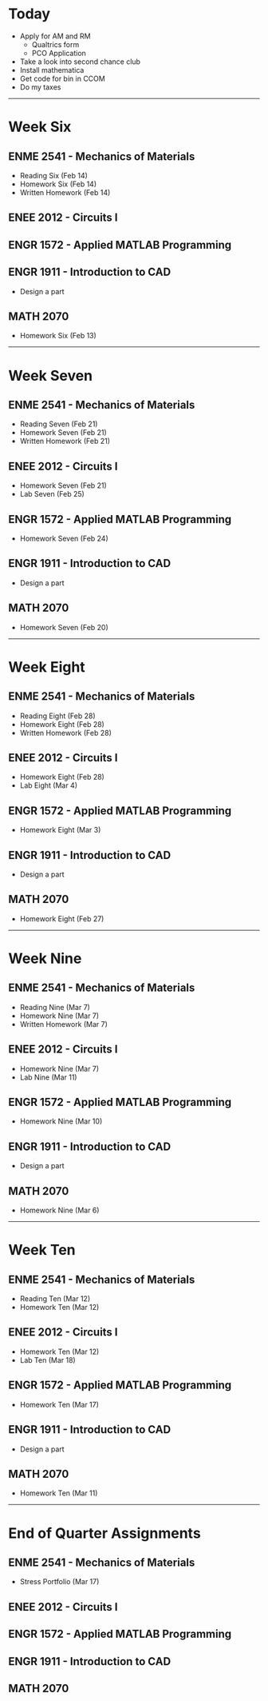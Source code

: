 # Today
  - Apply for AM and RM
    - Qualtrics form
    - PCO Application
  - Take a look into second chance club
  - Install mathematica
  - Get code for bin in CCOM
  - Do my taxes

***

# Week Six
## ENME 2541 - Mechanics of Materials
  - Reading Six (Feb 14)
  - Homework Six (Feb 14)
  - Written Homework (Feb 14)
## ENEE 2012 - Circuits I
## ENGR 1572 - Applied MATLAB Programming
## ENGR 1911 - Introduction to CAD
  - Design a part
## MATH 2070
  - Homework Six (Feb 13)

***

# Week Seven
## ENME 2541 - Mechanics of Materials
  - Reading Seven (Feb 21)
  - Homework Seven (Feb 21)
  - Written Homework (Feb 21)
## ENEE 2012 - Circuits I
  - Homework Seven (Feb 21)
  - Lab Seven (Feb 25)
## ENGR 1572 - Applied MATLAB Programming
  - Homework Seven (Feb 24)
## ENGR 1911 - Introduction to CAD
  - Design a part
## MATH 2070
  - Homework Seven (Feb 20)

***

# Week Eight
## ENME 2541 - Mechanics of Materials
  - Reading Eight (Feb 28)
  - Homework Eight (Feb 28)
  - Written Homework (Feb 28)
## ENEE 2012 - Circuits I
  - Homework Eight (Feb 28)
  - Lab Eight (Mar 4)
## ENGR 1572 - Applied MATLAB Programming
  - Homework Eight (Mar 3)
## ENGR 1911 - Introduction to CAD
  - Design a part
## MATH 2070
  - Homework Eight (Feb 27)

***

# Week Nine
## ENME 2541 - Mechanics of Materials
  - Reading Nine (Mar 7)
  - Homework Nine (Mar 7)
  - Written Homework (Mar 7)
## ENEE 2012 - Circuits I
  - Homework Nine (Mar 7)
  - Lab Nine (Mar 11)
## ENGR 1572 - Applied MATLAB Programming
  - Homework Nine (Mar 10)
## ENGR 1911 - Introduction to CAD
  - Design a part
## MATH 2070
  - Homework Nine (Mar 6)

***

# Week Ten
## ENME 2541 - Mechanics of Materials
  - Reading Ten (Mar 12)
  - Homework Ten (Mar 12)
## ENEE 2012 - Circuits I
  - Homework Ten (Mar 12)
  - Lab Ten (Mar 18)
## ENGR 1572 - Applied MATLAB Programming
  - Homework Ten (Mar 17)
## ENGR 1911 - Introduction to CAD
  - Design a part
## MATH 2070
  - Homework Ten (Mar 11)

***

# End of Quarter Assignments
## ENME 2541 - Mechanics of Materials
  - Stress Portfolio (Mar 17)
## ENEE 2012 - Circuits I
## ENGR 1572 - Applied MATLAB Programming
## ENGR 1911 - Introduction to CAD
## MATH 2070

